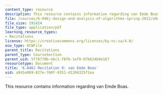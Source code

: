 ```yaml
---
content_type: resource
description: This resource contains information regarding van Emde Boas.
file: /courses/6-046j-design-and-analysis-of-algorithms-spring-2012/a9d1e969827e760f9351d1204325f1ea_MIT6.046J_S12_rec09.pdf
file_size: 191424
file_type: application/pdf
learning_resource_types:
- Recitations
license: https://creativecommons.org/licenses/by-nc-sa/4.0/
ocw_type: OCWFile
parent_title: Recitations
parent_type: CourseSection
parent_uid: 5f78770b-ebc1-f8f6-1ef0-07b624b9e167
resourcetype: Document
title: '6.046J Recitation 9: van Emde Boas'
uid: a9d1e969-827e-760f-9351-d1204325f1ea
---
```

This resource contains information regarding van Emde Boas.